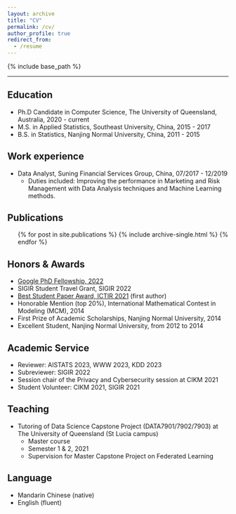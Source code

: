 ```yaml
---
layout: archive
title: "CV"
permalink: /cv/
author_profile: true
redirect_from:
  - /resume
---
```


{% include base_path %}

---

Education
---
* Ph.D Candidate in Computer Science, The University of Queensland, Australia, 2020 - current
* M.S. in Applied Statistics, Southeast University, China, 2015 - 2017
* B.S. in Statistics, Nanjing Normal University, China, 2011 - 2015

Work experience
---
* Data Analyst, Suning Financial Services Group, China, 07/2017 - 12/2019
  * Duties included: Improving the performance in Marketing and Risk Management with Data Analysis techniques and Machine Learning methods. 

  
<!-- Skills
---
* Skill 1
* Skill 2
  * Sub-skill 2.1
  * Sub-skill 2.2
  * Sub-skill 2.3
* Skill 3 -->


Publications
---
  <ul>{% for post in site.publications %}
    {% include archive-single.html %}
  {% endfor %}</ul>
  
<!-- Talks
---
  <ul>{% for post in site.talks %}
    {% include archive-single-talk-cv.html %}
  {% endfor %}</ul> -->



Honors & Awards
---
* [Google PhD Fellowship, 2022](https://research.google/outreach/phd-fellowship/recipients/?category=2022)
* SIGIR Student Travel Grant, SIGIR 2022
* [Best Student Paper Award, ICTIR 2021](https://ictir2021.org/awards/) (first author)
* Honorable Mention (top 20%), International Mathematical Contest in Modeling (MCM), 2014
* First Prize of Academic Scholarships, Nanjing Normal University, 2014
* Excellent Student, Nanjing Normal University, from 2012 to 2014



Academic Service
---
* Reviewer: AISTATS 2023, WWW 2023, KDD 2023
* Subreviewer: SIGIR 2022
* Session chair of the Privacy and Cybersecurity session at CIKM 2021
* Student Volunteer: CIKM 2021, SIGIR 2021



Teaching
---
* Tutoring of Data Science Capstone Project (DATA7901/7902/7903) at The University of Queensland (St Lucia campus) 
  * Master course
  * Semester 1 & 2, 2021
  * Supervision for Master Capstone Project on Federated Learning


Language
---
* Mandarin Chinese (native)
* English (fluent)




